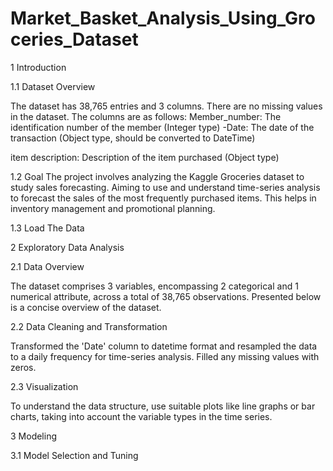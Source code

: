 # Market_Basket_Analysis_Using_Groceries_Dataset

1 Introduction

1.1 Dataset Overview

The dataset has 38,765 entries and 3 columns.
There are no missing values in the dataset.
The columns are as follows:
Member_number: The identification number of the member (Integer type)
-Date: The date of the transaction (Object type, should be converted to DateTime)

item description: Description of the item purchased (Object type)

1.2 Goal
The project involves analyzing the Kaggle Groceries dataset to study sales forecasting. Aiming to use and understand time-series analysis to forecast the sales of the most frequently purchased items. This helps in inventory management and promotional planning.

1.3 Load The Data

2 Exploratory Data Analysis

2.1 Data Overview

The dataset comprises 3 variables, encompassing 2 categorical and 1 numerical attribute, across a total of 38,765 observations. Presented below is a concise overview of the dataset.

2.2 Data Cleaning and Transformation

Transformed the 'Date' column to datetime format and resampled the data to a daily frequency for time-series analysis. Filled any missing values with zeros.

2.3 Visualization

To understand the data structure, use suitable plots like line graphs or bar charts, taking into account the variable types in the time series.

3 Modeling

3.1 Model Selection and Tuning

